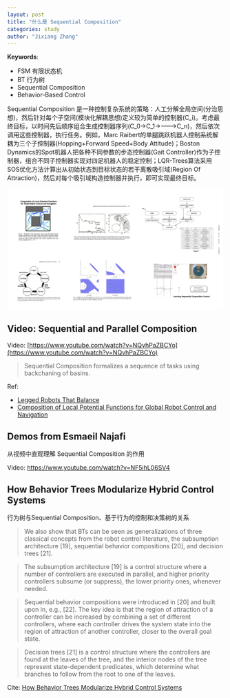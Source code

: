 ```yaml
---
layout: post
title: "什么是 Sequential Composition"
categories: study
author: "Jixiang Zhang"
---
```


**Keywords**:

- FSM 有限状态机
- BT 行为树
- Sequential Composition
- Behavior-Based Control

Sequential Composition 是一种控制复杂系统的策略：人工分解全局空间(分治思想)，然后针对每个子空间(模块化解耦思想)定义较为简单的控制器(C_i)。考虑最终目标，以时间先后顺序组合生成控制器序列(C_0->C_1->--->C_n)，然后依次调用这些控制器，执行任务。例如，Marc Raibert的单腿跳跃机器人控制系统解耦为三个子控制器(Hopping+Forward Speed+Body Attitude)；Boston Dynamics的Spot机器人把各种不同参数的步态控制器(Gait Controller)作为子控制器，组合不同子控制器实现对四足机器人的稳定控制；LQR-Trees算法采用SOS优化方法计算出从初始状态到目标状态的若干离散吸引域(Region Of Attraction)，然后对每个吸引域构造控制器并执行，即可实现最终目标。

<p align="center">
  <img src="/images/SQ.png" width="500"/>
</p>

## Video: Sequential and Parallel Composition

Video: [https://www.youtube.com/watch?v=NQvhPaZBCYo](https://www.youtube.com/watch?v=NQvhPaZBCYo)

> Sequential Composition formalizes a sequence of tasks using backchaning of basins.

Ref:

- [Legged Robots That Balance](https://mitpress.mit.edu/9780262681193/legged-robots-that-balance/)
- [Composition of Local Potential Functions for Global Robot Control and Navigation](https://citeseerx.ist.psu.edu/viewdoc/download?doi=10.1.1.5.9567&rep=rep1&type=pdf)

## Demos from Esmaeil Najafi

从视频中直观理解 Sequential Composition 的作用

Video: https://www.youtube.com/watch?v=NF5ihL06SV4

## How Behavior Trees Modularize Hybrid Control Systems

行为树与Sequential Composition、基于行为的控制和决策树的关系

> We also show that BTs can be seen as generalizations of three classical concepts from the robot control literature, the subsumption architecture [19], sequential behavior compositions [20], and decision trees [21].

> The subsumption architecture [19] is a control structure where a number of controllers are executed in parallel, and higher priority controllers subsume (or suppress), the lower priority ones, whenever needed.

> Sequential behavior compositions were introduced in [20] and built upon in, e.g., [22]. The key idea is that the region of attraction of a controller can be increased by combining a set of different controllers, where each controller drives the system state into the region of attraction of another controller, closer to the overall goal state.

> Decision trees [21] is a control structure where the controllers are found at the leaves of the tree, and the interior nodes of the tree represent state-dependent predicates, which determine what branches to follow from the root to one of the leaves.

Cite: [How Behavior Trees Modularize Hybrid Control Systems](https://www.researchgate.net/publication/309616544_How_Behavior_Trees_Modularize_Hybrid_Control_Systems_and_Generalize_Sequential_Behavior_Compositions_the_Subsumption_Architecture_and_Decision_Trees)
